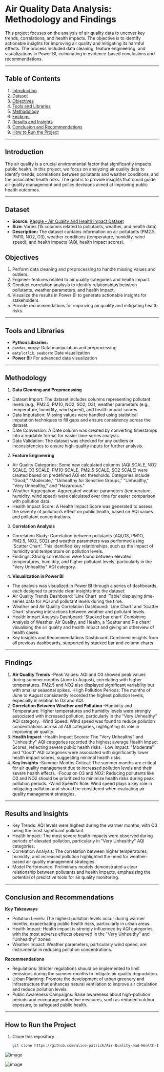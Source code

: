 # Air Quality Data Analysis: Methodology and Findings

This project focuses on the analysis of air quality data to uncover key trends, correlations, and health impacts. The objective is to identify actionable insights for improving air quality and mitigating its harmful effects. The process included data cleaning, feature engineering, and visualizations in Power BI, culminating in evidence-based conclusions and recommendations.

---

## Table of Contents
1. [Introduction](#introduction)  
2. [Dataset](#dataset)  
3. [Objectives](#objectives)  
4. [Tools and Libraries](#tools-and-libraries)  
5. [Methodology](#Methodology)  
6. [Findings](#Findings)  
7. [Results and Insights](#Results-and-Insights)  
8.   [Conclusion and Recommendations](#Conclusion-and-Recommendations)
9. [How to Run the Project](#How-to-Run-the-Project)

---

## Introduction
The air quality is a crucial environmental factor that significantly impacts public health. In this project, we focus on analyzing air quality data to identify trends, correlations between pollutants and weather conditions, and the associated health risks. The goal is to provide insights that could guide air quality management and policy decisions aimed at improving public health outcomes.

---

## Dataset
- **Source:** [Kaggle - Air Quality and Health Impact Dataset](https://www.kaggle.com/datasets/rabieelkharoua/air-quality-and-health-impact-dataset/data)  
- **Size:** Varies (15 columns related to pollutants, weather, and health data)
- **Description:** The dataset contains information on air pollutants (PM2.5, PM10, NO2, O3), weather conditions (temperature, humidity, wind speed), and health impacts (AQI, health impact scores).

## Objectives
1. Perform data cleaning and preprocessing to handle missing values and outliers.
2. Engineer features related to air quality categories and health impact.
3. Conduct correlation analysis to identify relationships between pollutants, weather parameters, and health impact.
4. Visualize the results in Power BI to generate actionable insights for stakeholders.
5. Provide recommendations for improving air quality and mitigating health risks.

---

## Tools and Libraries
- **Python Libraries:** 
- `pandas`, `numpy`: Data manipulation and preprocessing  
- `matplotlib`, `seaborn`: Data visualization    
- **Power BI:** For advanced data visualization  

---

## Methodology
1. **Data Cleaning and Preprocessing**
- Dataset Import: The dataset includes columns representing pollutant levels (e.g., PM2.5, PM10, NO2, SO2, O3), weather parameters (e.g., temperature, humidity, wind speed), and health impact scores.
- Data Imputation: Missing values were handled using statistical imputation techniques to fill gaps and ensure consistency across the dataset.
- Date Conversion: A Date column was created by converting timestamps into a readable format for easier time-series analysis.
- Data Validation: The dataset was checked for any outliers or inconsistencies to ensure high-quality inputs for further analysis.

2. **Feature Engineering**
- Air Quality Categories: Some new calculated columns (AQI SCALE, NO2 SCALE, O3 SCALE, PM1O SCALE, PM2_5 SCALE, SO2 SCALE) were created based on predefined AQI etc thresholds. Categories include "Good," "Moderate," "Unhealthy for Sensitive Groups," "Unhealthy," "Very Unhealthy," and "Hazardous."
- Weather Aggregation: Aggregated weather parameters (temperature, humidity, wind speed) were calculated over time for easier comparison with pollution data.
- Health Impact Score: A Health Impact Score was generated to assess the severity of pollution’s effect on public health, based on AQI values and pollutant concentrations.
  
3. **Correlation Analysis**
- Correlation Study: Correlation between pollutants (AQI,O3, PM1O, PM2.5, NO2, SO2) and weather parameters was performed using 'Scatter Chart'. This identified key relationships, such as the impact of humidity and temperature on pollution levels.
- Findings: Strong correlations were found between elevated temperatures, humidity, and higher pollutant levels, particularly in the "Very Unhealthy" AQI category.

4. **Visualization in Power BI**
- The analysis was visualized in Power BI through a series of dashboards, each designed to provide clear insights into the dataset:
- Air Quality Trends Dashboard: 'Line Chart' and 'Table' displaying time-series data for AQI and pollutant levels during the time.
- Weather and Air Quality Correlation Dashboard: 'Line Chart' and 'Scatter Chart' showing interactions between weather and pollutant levels.
- Health Impact Analysis Dashboard: 'Stacked bar chart' Combining Analysis of Weather, Air Quality, and Health, a 'Scatter and Pie chart' visualising the air quality and health impact and giving an otherview of health cases.
- Key Insights and Recommendations Dashboard: Combined insights from all previous dashboards, supported by stacked bar and column charts.

---

## Findings
1. **Air Quality Trends**
-Peak Values: AQI and O3 showed peak values during summer months (June to August), correlating with higher temperatures. PM2.5 and NO2 also displayed significant variability but with smaller seasonal spikes.
-High Pollution Periods: The months of June to August consistently recorded the highest pollution levels, especially in relation to O3 and AQI.
2. **Correlation Between Weather and Pollution**
-Humidity and Temperature: Higher temperatures and humidity levels were strongly associated with increased pollution, particularly in the "Very Unhealthy" AQI category.
-Wind Speed: Wind speed was found to reduce pollution concentrations across all AQI categories, highlighting its role in improving air quality.
3. **Health Impact**
-Health Impact Scores: The "Very Unhealthy" and "Unhealthy" AQI categories recorded the highest average Health Impact Scores, reflecting severe public health risks.
-Low Impact: "Moderate" and "Good" AQI categories were associated with significantly lower health impact scores, suggesting minimal health risks.
4. **Key Insights**
-Summer Months Critical: The summer months are critical for air quality management due to increased pollution levels and their severe health effects.
-Focus on O3 and NO2: Reducing pollutants like O3 and NO2 should be prioritized to minimize health risks during peak pollution periods.
-Wind Speed's Role: Wind speed plays a key role in mitigating pollution and should be considered when evaluating air quality management strategies.

---

## Results and Insights
- Key Trends: AQI levels were highest during the warmer months, with O3 being the most significant pollutant.
- Health Impact: The most severe health impacts were observed during periods of elevated pollution, particularly in "Very Unhealthy" AQI categories.
- Correlation Analysis: The correlation between higher temperatures, humidity, and increased pollution highlighted the need for weather-based air quality management strategies.
- Model Performance: Preliminary models demonstrated a clear relationship between pollutants and health impacts, emphasizing the potential of predictive tools for air quality monitoring.

---

## Conclusion and Recommendations
**Key Takeaways**
- Pollution Levels: The highest pollution levels occur during warmer months, exacerbating public health risks, particularly in urban areas.
- Health Impact: Health impact is strongly influenced by AQI categories, with the most adverse effects observed in the "Very Unhealthy" and "Unhealthy" zones.
- Weather Impact: Weather parameters, particularly wind speed, are instrumental in reducing pollution concentrations.

**Recommendations**
- Regulations: Stricter regulations should be implemented to limit emissions during the summer months to mitigate air quality degradation.
- Urban Planning: Promote the development of urban greenery and infrastructure that enhances natural ventilation to improve air circulation and reduce pollution levels.
- Public Awareness Campaigns: Raise awareness about high-pollution periods and encourage protective measures, such as reduced outdoor exposure, to safeguard public health.

---

## How to Run the Project  
1. Clone this repository:  
   ```bash
   git clone https://github.com/alice-patrick/Air-Quality-and-Health-Impact-Analysis-Data-Cleaning-Visualization-and-Statistical-Insights.git

![image](https://github.com/user-attachments/assets/5a878a16-2ea2-4b79-abda-d79dcc22609d)

![image](https://github.com/user-attachments/assets/a08ec86c-5e5f-4e3e-9924-ae42e294d46d) 





